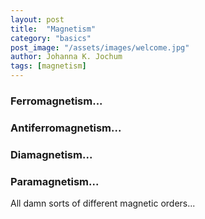 ```yaml
---
layout: post
title:  "Magnetism"
category: "basics"
post_image: "/assets/images/welcome.jpg"
author: Johanna K. Jochum
tags: [magnetism]
---
```

### Ferromagnetism...

### Antiferromagnetism...

### Diamagnetism...

### Paramagnetism...

All damn sorts of different magnetic orders...

